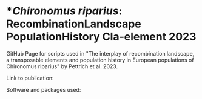 # **Chironomus riparius*: RecombinationLandscape PopulationHistory Cla-element 2023
GitHub Page for scripts used in "The interplay of recombination landscape, a transposable elements and population history in European populations of Chironomus riparius" by Pettrich et al. 2023.

Link to publication: 


Software and packages used:

